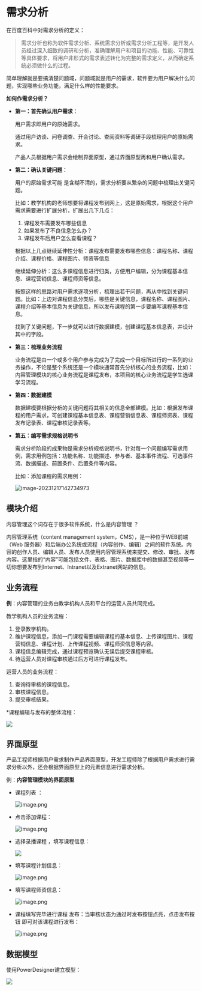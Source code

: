 # 需求分析

在百度百科中对需求分析的定义：

> 需求分析也称为软件需求分析、系统需求分析或需求分析工程等，是开发人员经过深入细致的调研和分析，准确理解用户和项目的功能、性能、可靠性等具体要求，将用户非形式的需求表述转化为完整的需求定义，从而确定系统必须做什么的过程。

简单理解就是要搞清楚问题域，问题域就是用户的需求，软件要为用户解决什么问题，实现哪些业务功能，满足什么样的性能要求。

**如何作需求分析？**

- **第一：首先确认用户需求**：

  用户需求即用户的原始需求。

  通过用户访谈、问卷调查、开会讨论、查阅资料等调研手段梳理用户的原始需求。

  产品人员根据用户需求会绘制界面原型，通过界面原型再和用户确认需求。

- **第二：确认关键问题**：

  用户的原始需求可能 是含糊不清的，需求分析要从繁杂的问题中梳理出关键问题。

  比如：教学机构的老师想要将课程发布到网上，这是原始需求，根据这个用户需求需要进行扩展分析，扩展出几下几点：

  1. 课程发布需要发布哪些信息
  2. 如果发布了不良信息怎么办？
  3. 课程发布后用户怎么查看课程？

  根据以上几点继续延伸性分析：课程发布需要发布哪些信息：课程名称、课程介绍、课程价格、课程图片、师资等信息

  继续延伸分析：这么多课程信息进行归类，方便用户编辑，分为课程基本信息、课程营销信息、课程师资等信息。

  按照这样的思路对用户需求逐项分析，梳理出若干问题，再从中找到关键问题。比如：上边对课程信息分类后，哪些是关键信息，课程名称、课程图片、课程介绍等基本信息为关键信息，所以发布课程的第一步要编写课程基本信息。

  找到了关键问题，下一步就可以进行数据建模，创建课程基本信息表，并设计其中的字段。

- **第三：梳理业务流程**

  业务流程是由一个或多个用户参与完成为了完成一个目标所进行的一系列的业务操作，不论是整个系统还是一个模块通常首先分析核心的业务流程，比如：内容管理模块的核心业务流程是课程发布，本项目的核心业务流程是学生选课学习流程。

- **第四：数据建模**

  数据建模要根据分析的关键问题将其相关的信息全部建模。比如：根据发布课程的用户需求，可创建课程基本信息表、课程营销信息表、课程师资表、课程发布记录表、课程审核记录表等。

- **第五：编写需求规格说明书**

  需求分析阶段的成果物是需求分析规格说明书，针对每一个问题编写需求用例，需求用例包括：功能名称、功能描述、参与者、基本事件流程、可选事件流、数据描述、前置条件、后置条件等内容。

  比如：添加课程的需求用例：

  ![image-20231217142734973](https://cdn.jsdelivr.net/gh/letengzz/tc2/img202312171427116.png)

## **模块介绍**

内容管理这个词存在于很多软件系统，什么是内容管理 ？

内容管理系统（content management system，CMS），是一种位于WEB前端（Web 服务器）和后端办公系统或流程（内容创作、编辑）之间的软件系统。内容的创作人员、编辑人员、发布人员使用内容管理系统来提交、修改、审批、发布内容。这里指的“内容”可能包括文件、表格、图片、数据库中的数据甚至视频等一切你想要发布到Internet、Intranet以及Extranet网站的信息。

## **业务流程**

**例**：内容管理的业务由教学机构人员和平台的运营人员共同完成。

教学机构人员的业务流程：

1. 登录教学机构。
2. 维护课程信息，添加一门课程需要编辑课程的基本信息、上传课程图片、课程营销信息、课程计划、上传课程视频、课程师资信息等内容。
3. 课程信息编辑完成，通过课程预览确认无误后提交课程审核。
4. 待运营人员对课程审核通过后方可进行课程发布。

运营人员的业务流程：

1. 查询待审核的课程信息。
2. 审核课程信息。
3. 提交审核结果。

*课程编辑与发布的整体流程：

![](https://cdn.jsdelivr.net/gh/letengzz/tc2/img202312152338213.jpg#id=pDuKh&originHeight=483&originWidth=567&originalType=binary&ratio=1&rotation=0&showTitle=false&status=done&style=none&title=)

## **界面原型**

产品工程师根据用户需求制作产品界面原型，开发工程师除了根据用户需求进行需求分析以外，还会根据界面原型上的元素信息进行需求分析。

例：**内容管理模块的界面原型**

- 课程列表 ：

  ![image.png](https://cdn.nlark.com/yuque/0/2023/png/35537136/1702654365312-51661ebd-a2ab-46b0-b49a-b7d5553bb026.png#averageHue=%23fcfcfb&clientId=u18eafb1a-7fad-4&from=paste&id=u3f01f576&originHeight=246&originWidth=567&originalType=url&ratio=1.25&rotation=0&showTitle=false&size=50326&status=done&style=none&taskId=ua7efb0a6-7b5a-42ab-aa19-512df12bd8e&title=)

- 点击添加课程：

  ![image.png](https://cdn.nlark.com/yuque/0/2023/png/35537136/1702654366811-269b37ac-394a-4517-a240-dd920d391fdc.png#averageHue=%23fdfbfa&clientId=u18eafb1a-7fad-4&from=paste&id=u04ea7b1f&originHeight=450&originWidth=567&originalType=url&ratio=1.25&rotation=0&showTitle=false&size=48978&status=done&style=none&taskId=u3719b59c-115e-4fae-9191-a7d7dcbf170&title=)

- 选择录播课程 ，填写课程信息：

  ![](https://cdn.jsdelivr.net/gh/letengzz/tc2/img202312152340929.jpg#id=BwXJn&originHeight=416&originWidth=567&originalType=binary&ratio=1&rotation=0&showTitle=false&status=done&style=none&title=)

- 填写课程计划信息：

  ![image.png](https://cdn.nlark.com/yuque/0/2023/png/35537136/1702654355993-1abb7e46-aebb-4b28-a056-e1c3385fd1c5.png#averageHue=%23f8f8f8&clientId=u18eafb1a-7fad-4&from=paste&id=u37a65969&originHeight=268&originWidth=567&originalType=url&ratio=1.25&rotation=0&showTitle=false&size=35527&status=done&style=none&taskId=udccc770c-943a-4533-b338-754eff7f00d&title=)

- 填写课程师资信息：

  ![image.png](https://cdn.nlark.com/yuque/0/2023/png/35537136/1702654354716-5fdbd516-2cd6-466c-8189-f1b2aab43181.png#averageHue=%23fcfcfc&clientId=u18eafb1a-7fad-4&from=paste&id=ub225c893&originHeight=223&originWidth=567&originalType=url&ratio=1.25&rotation=0&showTitle=false&size=28215&status=done&style=none&taskId=ua3456090-1580-46b6-b92a-9f7c63965ac&title=)

- 课程填写完毕进行课程 发布：当审核状态为通过时发布按钮点亮，点击发布按钮 即可对该课程进行发布：

  ![image.png](https://cdn.nlark.com/yuque/0/2023/png/35537136/1702654357807-9c8da12a-0188-458f-af06-be00f4a05688.png#averageHue=%23fafaf9&clientId=u18eafb1a-7fad-4&from=paste&id=ue7b0f348&originHeight=149&originWidth=567&originalType=url&ratio=1.25&rotation=0&showTitle=false&size=35058&status=done&style=none&taskId=u8e0dd4a7-9c23-4e8d-962a-ac81d02d75b&title=)

## **数据模型**

使用PowerDesigner建立模型：

 ![](https://cdn.jsdelivr.net/gh/letengzz/tc2/img202312152333092.jpg#id=zyNng&originHeight=273&originWidth=567&originalType=binary&ratio=1&rotation=0&showTitle=false&status=done&style=none&title=)
